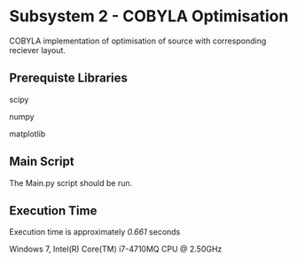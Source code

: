 # Subsystem 2 - COBYLA Optimisation

COBYLA implementation of optimisation of source with corresponding reciever layout. 

## Prerequiste Libraries

scipy

numpy 

matplotlib

## Main Script

The Main.py script should be run.

## Execution Time
Execution time is approximately *0.661* seconds

Windows 7, Intel(R) Core(TM) i7-4710MQ CPU @ 2.50GHz
